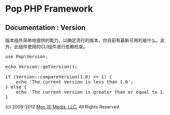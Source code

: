 Pop PHP Framework
=================

Documentation : Version
-----------------------

版本组件简单地提供的能力，以确定流行的版本，你目前有最新可用的是什么。此外，此组件使用的CLI组件进行依赖检查。

<pre>
use Pop\Version;

echo Version::getVersion();

if (Version::compareVersion(1.0) == 1) {
    echo 'The current version is less than 1.0';
} else {
    echo 'The current version is greater than or equal to 1.0';
}
</pre>

(c) 2009-2012 [Moc 10 Media, LLC.](http://www.moc10media.com) All Rights Reserved.
